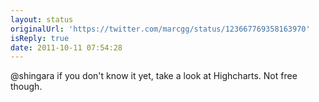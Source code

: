 ```yaml
---
layout: status
originalUrl: 'https://twitter.com/marcgg/status/123667769358163970'
isReply: true
date: 2011-10-11 07:54:28
---
```


@shingara if you don't know it yet, take a look at Highcharts. Not free though.
